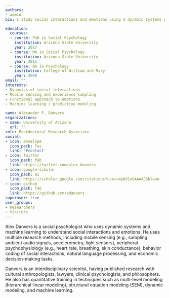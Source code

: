 ```yaml
---
authors:
- admin
bio: I study social interactions and emotions using a dynamic systems perspective and advanced quantitative modeling.

education:
  courses:
  - course: PhD in Social Psychology
    institution: Arizona State University
    year: 2017
  - course: MA in Social Psychology
    institution: Arizona State University
    year: 2015
  - course: BA in Psychology
    institution: College of William and Mary
    year: 2008
email: ""
interests:
- Dynamics of social interactions
- Mobile sensing and experience sampling
- Functional approach to emotions
- Machine learning / predictive modeling

name: Alexander F. Danvers
organizations:
- name: University of Arizona
  url: ""
role: Postdoctoral Research Associate
social:
- icon: envelope
  icon_pack: fas
  link: '#contact'
- icon: twitter
  icon_pack: fab
  link: https://twitter.com/alex_danvers
- icon: google-scholar
  icon_pack: ai
  link: https://scholar.google.com/citations?user=4yKO1eUAAAAJ&hl=en
- icon: github
  icon_pack: fab
  link: https://github.com/adanvers
superuser: true
user_groups:
- Researchers
- Visitors
---
```


Alex Danvers is a social psychologist who uses dynamic systems and machine learning to understand social interactions and emotions. He uses multiple research methods, including mobile sensing (e.g., sampling ambient audio signals, accelerometry, light sensors), peripheral psychophysiology (e.g., heart rate, breathing, skin conductance), behavior coding of social interactions, natural language processing, and economic decision-making tasks.

Danvers is an interdisciplinary scientist, having published research with cultural anthropologists, lawyers, clinical psychologists, and philosophers. He also has quantitative training in techniques such as multi-level modeling (hierarchical linear modeling), structural equation modeling (SEM), dynamic modeling, and machine learning.
